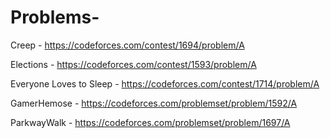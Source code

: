 # Problems-

Creep - <https://codeforces.com/contest/1694/problem/A>

Elections - <https://codeforces.com/contest/1593/problem/A>

Everyone Loves to Sleep - <https://codeforces.com/contest/1714/problem/A>

GamerHemose - <https://codeforces.com/problemset/problem/1592/A>

ParkwayWalk - <https://codeforces.com/problemset/problem/1697/A>
